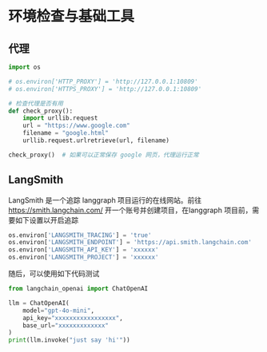 # 环境检查与基础工具

## 代理

```python
import os

# os.environ['HTTP_PROXY'] = 'http://127.0.0.1:10809'
# os.environ['HTTPS_PROXY'] = 'http://127.0.0.1:10809'

# 检查代理是否有用
def check_proxy():
    import urllib.request
    url = "https://www.google.com"
    filename = "google.html"
    urllib.request.urlretrieve(url, filename)

check_proxy()  # 如果可以正常保存 google 网页，代理运行正常
```

## LangSmith

LangSmith 是一个追踪 langgraph 项目运行的在线网站。前往 https://smith.langchain.com/ 开一个账号并创建项目，在langgraph 项目前，需要如下设置以开启追踪

```python
os.environ['LANGSMITH_TRACING'] = 'true'
os.environ['LANGSMITH_ENDPOINT'] = 'https://api.smith.langchain.com'
os.environ['LANGSMITH_API_KEY'] = 'xxxxxx'
os.environ['LANGSMITH_PROJECT'] = 'xxxxxx'
```

随后，可以使用如下代码测试

```python
from langchain_openai import ChatOpenAI

llm = ChatOpenAI(
    model="gpt-4o-mini",
    api_key="xxxxxxxxxxxxxxxxx",
    base_url="xxxxxxxxxxxxx"
)
print(llm.invoke("just say 'hi'"))
```
